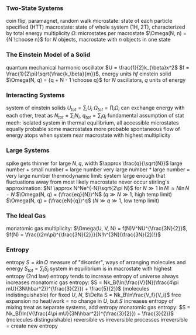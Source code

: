### Two-State Systems
coin flip, paramagnet, random walk
microstate: state of each particle specified (HTT)
macrostate: state of whole system (1H, 2T), characterized by total energy
multiplicity $\Omega$: microstates per macrostate
	$\Omega(N, n) = {N \choose n}$ for $N$ objects, macrostate with $n$ objects in one state
### The Einstein Model of a Solid
quantum mechanical harmonic oscillator
	$U = \frac{1}{2}k_{\beta}x^2$
	$f = \frac{1}{2\pi}\sqrt{\frac{k_\beta}{m}}$, energy units $hf$
einstein solid
	$\Omega(N,  q) = {q + N - 1 \choose q}$ for $N$ oscillators, $q$ units of energy
### Interacting Systems
system of einstein solids
	$U_{tot} = \sum_i U_i$
	$\Omega_{tot} = \prod_i \Omega_i$
	can exchange energy with each other, treat as $N_{tot} = \sum_i N_i$, $q_{tot} = \sum_i q_i$
fundamental assumption of stat mech: isolated system in thermal equilibrium, all accessible microstates equally probable
	some macrostates more probable
	spontaneous flow of energy atops when system near macrostate with highest multiplicity
### Large Systems
spike gets thinner for large $N, q$, width $\approx \frac{q}{\sqrt{N}}$
large number + small number = large number
very large number * large number = very large number
thermodynamic limit: system large enough that fluctuations away from most likely macrostate never occur
stirling's approximation: $N! \approx N^Ne^{-N}\sqrt{2\pi N}$ for $N \gg 1$
	$\ln N! \approx N \ln N - N$
	$\Omega(N, q) = (\frac{eq}{N})^N$ ($q \gg N \gg 1$, high temp limit)
	$\Omega(N, q) = (\frac{eN}{q})^q$ ($N \gg q \gg 1$, low temp limit)
### The Ideal Gas
monatomic gas multiplicity: $\Omega(U, V, N) = f(N)V^NU^{\frac{3N}{2}}$, $f(N) = \frac{(2m\pi)^{\frac{3N}{2}}}{N!h^{3N}(\frac{3N}{2})!}$
### Entropy
entropy $S = k\ln\Omega$
	measure of "disorder", ways of arranging molecules and energy
	$S_{tot} = \sum_i S_i$
	system in equilibrium is in macrostate with highest entropy (2nd law)
		entropy tends to increase
		entropy of universe always increases
monatomic gas entropy: $S = Nk_B(\ln(\frac{V}{N}(\frac{4\pi mU}{3N\hbar^2})^{\frac{3}{2}}) + \frac{5}{2})$ (molecules indistinguishable)
	for fixed $U$, $N$, $\Delta S = Nk_B\ln\frac{V_f}{V_i}$
free expansion
	no heat/work = no change in $U$, but $S$ increases
	entropy of mixing
		treat as separate systems, add entropy
	monatomic gas entropy: $S = Nk_B(\ln(V(\frac{4\pi mU}{3N\hbar^2})^{\frac{3}{2}}) + \frac{3}{2})$ (molecules distinguishable)
reversible vs irreversible processes
	irreversible = create new entropy